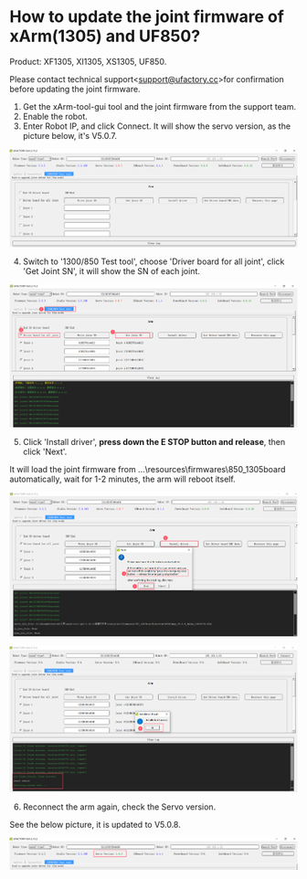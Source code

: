 # How to update the joint firmware of xArm(1305) and UF850?

Product: XF1305, XI1305, XS1305, UF850.


Please contact technical support<[support@ufactory.cc](mailto:support@ufactory.cc)>for confirmation before updating the joint firmware.


1. Get the xArm-tool-gui tool and the joint firmware from the support team.
2. Enable the robot.
3. Enter Robot IP, and click Connect. It will show the servo version, as the picture below, it's V5.0.7.

![](assets/image(2).png)

4. Switch to '1300/850 Test tool', choose 'Driver board for all joint', click 'Get Joint SN', it will show the SN of each joint.

![](assets/image(1)(1).png)

5. Click 'Install driver', **press down the E STOP button and release**, then click 'Next'.

It will load the joint firmware from ...\resources\firmwares\850\_1305board automatically,  wait for 1-2 minutes, the arm will reboot itself.

![](assets/image(2)(1).png)

![](assets/image(3).png)

6. Reconnect the arm again, check the Servo version.

See the below picture, it is updated to V5.0.8.

![](assets/image(4).png)
